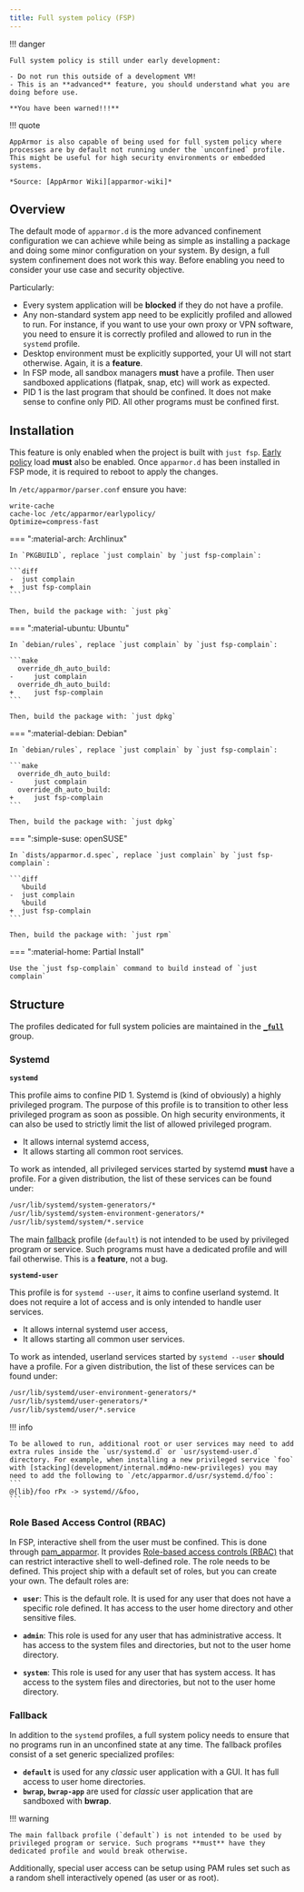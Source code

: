 ```yaml
---
title: Full system policy (FSP)
---
```


!!! danger

    Full system policy is still under early development:
    
    - Do not run this outside of a development VM! 
    - This is an **advanced** feature, you should understand what you are doing before use.

    **You have been warned!!!**

!!! quote

    AppArmor is also capable of being used for full system policy where processes are by default not running under the `unconfined` profile. This might be useful for high security environments or embedded systems.

    *Source: [AppArmor Wiki][apparmor-wiki]*


## Overview

The default mode of `apparmor.d` is the more advanced confinement configuration we can achieve while being as simple as installing a package and doing some minor configuration on your system. By design, a full system confinement does not work this way. Before enabling you need to consider your use case and security objective.

Particularly:

- Every system application will be **blocked** if they do not have a profile.
- Any non-standard system app need to be explicitly profiled and allowed to run. For instance, if you want to use your own proxy or VPN software, you need to ensure it is correctly profiled and allowed to run in the `systemd` profile.
- Desktop environment must be explicitly supported, your UI will not start otherwise. Again, it is a **feature**.
- In FSP mode, all sandbox managers **must** have a profile. Then user sandboxed applications (flatpak, snap, etc) will work as expected.
- PID 1 is the last program that should be confined. It does not make sense to confine only PID. All other programs must be confined first.



## Installation


This feature is only enabled when the project is built with `just fsp`. [Early policy](https://gitlab.com/apparmor/apparmor/-/wikis/AppArmorInSystemd#early-policy-loads) load **must** also be enabled. Once `apparmor.d` has been installed in FSP mode, it is required to reboot to apply the changes.

In `/etc/apparmor/parser.conf` ensure you have:
```
write-cache
cache-loc /etc/apparmor/earlypolicy/
Optimize=compress-fast
```

=== ":material-arch: Archlinux"

    In `PKGBUILD`, replace `just complain` by `just fsp-complain`:

    ```diff
    -  just complain
    +  just fsp-complain
    ```

    Then, build the package with: `just pkg`

=== ":material-ubuntu: Ubuntu"

    In `debian/rules`, replace `just complain` by `just fsp-complain`:

    ```make
      override_dh_auto_build:
    -     just complain
      override_dh_auto_build:
    +     just fsp-complain
    ```

    Then, build the package with: `just dpkg`

=== ":material-debian: Debian"
    
    In `debian/rules`, replace `just complain` by `just fsp-complain`:

    ```make
      override_dh_auto_build:
    -     just complain
      override_dh_auto_build:
    +     just fsp-complain
    ```

    Then, build the package with: `just dpkg`

=== ":simple-suse: openSUSE"

    In `dists/apparmor.d.spec`, replace `just complain` by `just fsp-complain`:

    ```diff
       %build
    -  just complain
       %build
    +  just fsp-complain
    ```

    Then, build the package with: `just rpm`

=== ":material-home: Partial Install"

    Use the `just fsp-complain` command to build instead of `just complain`


## Structure

The profiles dedicated for full system policies are maintained in the **[`_full`][full]** group.

### Systemd

**`systemd`**

This profile aims to confine PID 1. Systemd is (kind of obviously) a highly privileged program. The purpose of this profile is to transition to other less privileged program as soon as possible. On high security environments, it can also be used to strictly limit the list of allowed privileged program.

- It allows internal systemd access,
- It allows starting all common root services.

To work as intended, all privileged services started by systemd **must** have a profile. For a given distribution, the list of these services can be found under:
```sh
/usr/lib/systemd/system-generators/*
/usr/lib/systemd/system-environment-generators/*
/usr/lib/systemd/system/*.service
```

The main [fallback](#fallback) profile (`default`) is not intended to be used by privileged program or service. Such programs must have a dedicated profile and will fail otherwise. This is a **feature**, not a bug.

**`systemd-user`**

This profile is for `systemd --user`, it aims to confine userland systemd. It does not require a lot of access and is only intended to handle user services.

- It allows internal systemd user access,
- It allows starting all common user services.

To work as intended, userland services started by `systemd --user` **should** have a profile. For a given distribution, the list of these services can be found under:

```sh
/usr/lib/systemd/user-environment-generators/*
/usr/lib/systemd/user-generators/*
/usr/lib/systemd/user/*.service
```

!!! info

    To be allowed to run, additional root or user services may need to add extra rules inside the `usr/systemd.d` or `usr/systemd-user.d` directory. For example, when installing a new privileged service `foo` with [stacking](development/internal.md#no-new-privileges) you may need to add the following to `/etc/apparmor.d/usr/systemd.d/foo`:
    ```
    @{lib}/foo rPx -> systemd//&foo,
    ```

### Role Based Access Control (RBAC)

In FSP, interactive shell from the user must be confined. This is done through [pam_apparmor](https://gitlab.com/apparmor/apparmor/-/wikis/pam_apparmor). It provides [Role-based access controls (RBAC)](https://en.wikipedia.org/wiki/Role-based_access_control) that can restrict interactive shell to well-defined role. The role needs to be defined. This project ship with a default set of roles, but you can create your own. The default roles are:

- **`user`**: This is the default role. It is used for any user that does not have a specific role defined. It has access to the user home directory and other sensitive files.

- **`admin`**: This role is used for any user that has administrative access. It has access to the system files and directories, but not to the user home directory.

- **`system`**: This role is used for any user that has system access. It has access to the system files and directories, but not to the user home directory.

### Fallback

In addition to the `systemd` profiles, a full system policy needs to ensure that no programs run in an unconfined state at any time. The fallback profiles consist of a set generic specialized profiles:

- **`default`** is used for any *classic* user application with a GUI. It has full access to user home directories.
- **`bwrap`, `bwrap-app`** are used for *classic* user application that are sandboxed with **bwrap**.

!!! warning

    The main fallback profile (`default`) is not intended to be used by privileged program or service. Such programs **must** have they dedicated profile and would break otherwise.

Additionally, special user access can be setup using PAM rules set such as a random shell interactively opened (as user or as root).

[apparmor-wiki]: https://gitlab.com/apparmor/apparmor/-/wikis/FullSystemPolicy
[full]: https://github.com/roddhjav/apparmor.d/blob/main/apparmor.d/groups/_full
